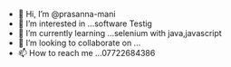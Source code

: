 - 👋 Hi, I’m @prasanna-mani
- 👀 I’m interested in ...software Testig
- 🌱 I’m currently learning ...selenium with java,javascript
- 💞️ I’m looking to collaborate on ...
- 📫 How to reach me ...07722684386

<!---
prasanna-mani/prasanna-mani is a ✨ special ✨ repository because its `README.md` (this file) appears on your GitHub profile.
You can click the Preview link to take a look at your changes.
--->
